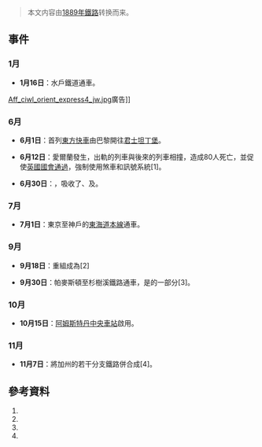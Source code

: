 > 本文内容由[1889年鐵路](https://zh.wikipedia.org/wiki/1889年鐵路)转换而来。


## 事件

### 1月

  - **1月16日**：水戶鐵道通車。

[Aff_ciwl_orient_express4_jw.jpg](https://zh.wikipedia.org/wiki/File:Aff_ciwl_orient_express4_jw.jpg "fig:Aff_ciwl_orient_express4_jw.jpg")廣告\]\]

### 6月

  - **6月1日**：首列[東方快車](../Page/東方快車.md "wikilink")由巴黎開往[君士坦丁堡](../Page/君士坦丁堡.md "wikilink")。

  - **6月12日**：愛爾蘭發生，出軌的列車與後來的列車相撞，造成80人死亡，並促使[英國國會通過](https://zh.wikipedia.org/wiki/英國國會 "wikilink")，強制使用煞車和訊號系統\[1\]。

  - **6月30日**：，吸收了、及。

### 7月

  - **7月1日**：東京至神戶的[東海道本線](../Page/東海道本線.md "wikilink")通車。

### 9月

  - **9月18日**：重組成為\[2\]

  - **9月30日**：帕麥斯頓至杉樹溪鐵路通車，是的一部分\[3\]。

### 10月

  - **10月15日**：[阿姆斯特丹中央車站](../Page/阿姆斯特丹中央車站.md "wikilink")啟用。

### 11月

  - **11月7日**：將加州的若干分支鐵路併合成\[4\]。

## 參考資料

1.
2.
3.
4.